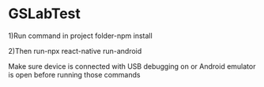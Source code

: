 # GSLabTest
1)Run command in project folder-npm install

2)Then run-npx react-native run-android

Make sure device is connected with USB debugging on or Android emulator is open before running those commands
